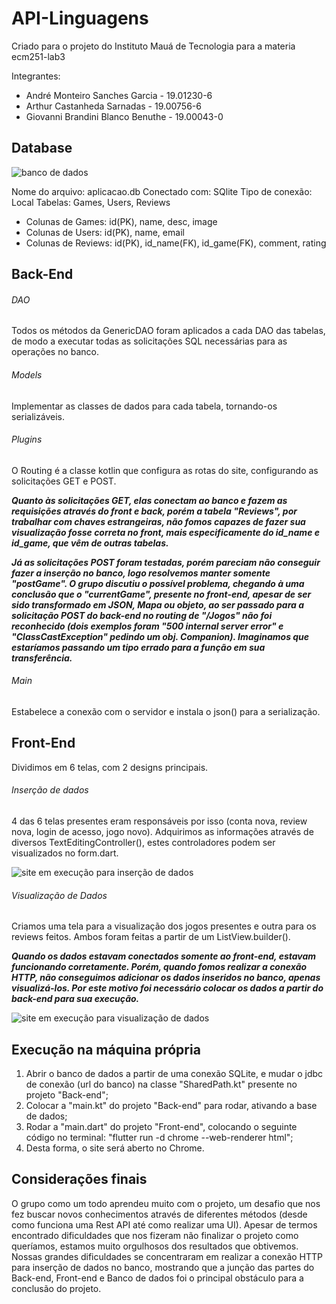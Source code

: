 # API-Linguagens
Criado para o projeto do Instituto Mauá de Tecnologia para a materia ecm251-lab3

Integrantes: 
- André Monteiro Sanches Garcia - 19.01230-6
- Arthur Castanheda Sarnadas - 19.00756-6
- Giovanni Brandini Blanco Benuthe - 19.00043-0

## Database

![banco de dados](https://user-images.githubusercontent.com/71029970/142736009-f56926a6-0ee9-499c-be15-4d02d9ee7a68.jpg)

Nome do arquivo: aplicacao.db
Conectado com: SQlite
Tipo de conexão: Local
Tabelas: Games, Users, Reviews
- Colunas de Games: id(PK), name, desc, image 
- Colunas de Users: id(PK), name, email
- Colunas de Reviews: id(PK), id_name(FK), id_game(FK), comment, rating

## Back-End

###### DAO
Todos os métodos da GenericDAO foram aplicados a cada DAO das tabelas, de modo a executar todas as solicitações SQL necessárias para as operações no banco.

###### Models
Implementar as classes de dados para cada tabela, tornando-os serializáveis.

###### Plugins
O Routing é a classe kotlin que configura as rotas do site, configurando as solicitações GET e POST.

_**Quanto às solicitações GET, elas conectam ao banco e fazem as requisições através do front e back, porém a tabela "Reviews", por trabalhar com chaves estrangeiras, não fomos capazes de fazer sua visualização fosse correta no front, mais especificamente do id_name e id_game, que vêm de outras tabelas.**_

**_Já as solicitações POST foram testadas, porém pareciam não conseguir fazer a inserção no banco, logo resolvemos manter somente "postGame". O grupo discutiu o possível problema, chegando à uma conclusão que o "currentGame", presente no front-end, apesar de ser sido transformado em JSON, Mapa ou objeto, ao ser passado para a solicitação POST do back-end no routing de "/Jogos" não foi reconhecido (dois exemplos foram "500 internal server error" e "ClassCastException" pedindo um obj. Companion). Imaginamos que estaríamos passando um tipo errado para a função em sua transferência._**

###### Main
Estabelece a conexão com o servidor e instala o json() para a serialização.

## Front-End

Dividimos em 6 telas, com 2 designs principais.
###### Inserção de dados
4 das 6 telas presentes eram responsáveis por isso (conta nova, review nova, login de acesso, jogo novo).
Adquirimos as informações através de diversos TextEditingController(), estes controladores podem ser visualizados no form.dart.

![site em execução para inserção de dados](https://user-images.githubusercontent.com/71029970/142736060-e9cdfc6c-48be-4062-8ed2-f46481be9ff7.jpg)


###### Visualização de Dados

Criamos uma tela para a visualização dos jogos presentes e outra para os reviews feitos.
Ambos foram feitas a partir de um ListView.builder(). 

**_Quando os dados estavam conectados somente ao front-end, estavam funcionando corretamente. Porém, quando fomos realizar a conexão HTTP, não conseguimos adicionar os dados 
inseridos no banco, apenas visualizá-los. Por este motivo foi necessário colocar os dados a partir do back-end para sua execução._**


![site em execução para visualização de dados](https://user-images.githubusercontent.com/71029970/142736079-625dd96c-685a-46aa-a9af-dea2628630de.jpg)

## Execução na máquina própria

1. Abrir o banco de dados a partir de uma conexão SQLite, e mudar o jdbc de conexão (url do banco) na classe "SharedPath.kt" presente no projeto "Back-end";
2. Colocar a "main.kt" do projeto "Back-end" para rodar, ativando a base de dados;
3. Rodar a "main.dart" do projeto "Front-end", colocando o seguinte código no terminal: "flutter run -d chrome --web-renderer html";
4. Desta forma, o site será aberto no Chrome.

## Considerações finais

  O grupo como um todo aprendeu muito com o projeto, um desafio que nos fez buscar novos conhecimentos através de diferentes métodos (desde como funciona uma Rest API até como 
realizar uma UI). Apesar de termos encontrado dificuldades que nos fizeram não finalizar o projeto como queríamos, estamos muito orgulhosos dos resultados que obtivemos.
  Nossas grandes dificuldades se concentraram em realizar a conexão HTTP para inserção de dados no banco, mostrando que a junção das partes do Back-end, Front-end e Banco de 
dados foi o principal obstáculo para a conclusão do projeto.
